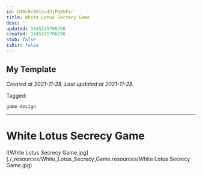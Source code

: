 ```yaml
---
id: O4NcRc96lhu43jPQXhFxr
title: White Lotus Secrecy Game
desc: ''
updated: 1645225706298
created: 1645225706298
stub: false
isDir: false
---
```

My Template
---

_Created at 2021-11-28._
_Last updated at 2021-11-28._



Tagged: 
```
game-design
```


---

# White Lotus Secrecy Game


![White Lotus Secrecy Game.jpg](./_resources/White_Lotus_Secrecy_Game.resources/White Lotus Secrecy Game.jpg)

